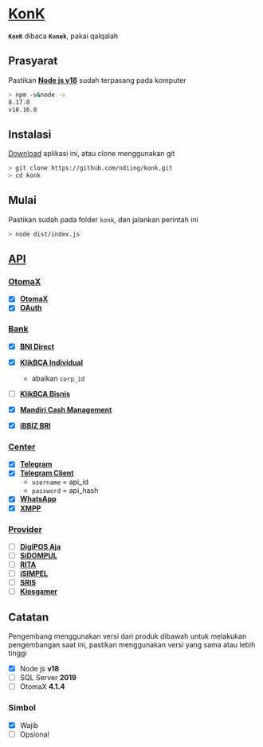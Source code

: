 # [KonK]()

**`KonK`** dibaca **`Konek`**, pakai qalqalah

## Prasyarat

Pastikan **[Node js v18](https://nodejs.org/dist/v18.16.1/node-v18.16.1-x64.msi)** sudah terpasang pada komputer

```bash
> npm -v&node -v
8.17.0
v18.16.0
```

## Instalasi

[Download](https://github.com/ndiing/konk/archive/refs/heads/main.zip) aplikasi ini, atau clone menggunakan git

```bash
> git clone https://github.com/ndiing/konk.git
> cd konk
```

## Mulai

Pastikan sudah pada folder `konk`, dan jalankan perintah ini

```bash
> node dist/index.js
```

## [API]()

### [OtomaX]()

-   [x] **[OtomaX](./rest/otomax.http)**
-   [x] **[OAuth](./rest/.http)**

### [Bank]()

-   [x] **[BNI Direct](./rest/bnidirect.http)**

-   [x] **[KlikBCA Individual](./rest/ibank.http)**
    -   abaikan `corp_id`
-   [ ] **[KlikBCA Bisnis](./rest/.http)**
-   [x] **[Mandiri Cash Management](./rest/mcm2.http)**
-   [x] **[iBBIZ BRI](./rest/newbiz.http)**

### [Center]()

-   [x] **[Telegram](./rest/telegram.http)**
-   [x] **[Telegram Client](./rest/telegram-client.http)**
    -   `username` = api_id
    -   `password` = api_hash
-   [x] **[WhatsApp](./rest/whatsapp.http)**
-   [x] **[XMPP](./rest/xmpp.http)**

### [Provider]()

-   [ ] **[DigiPOS Aja](./rest/.http)**
-   [ ] **[SiDOMPUL](./rest/.http)**
-   [ ] **[RITA](./rest/.http)**
-   [ ] **[iSIMPEL](./rest/.http)**
-   [ ] **[SRIS](./rest/.http)**
-   [ ] **[Kiosgamer](./rest/.http)**

## Catatan

Pengembang menggunakan versi dari produk dibawah untuk melakukan pengembangan saat ini, pastikan menggunakan versi yang sama atau lebih tinggi

-   [x] Node js **v18**
-   [ ] SQL Server **2019**
-   [ ] OtomaX **4.1.4**

### Simbol

-   [x] Wajib
-   [ ] Opsional
